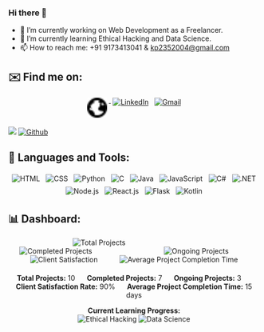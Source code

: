 ### Hi there 👋

- 🔭 I’m currently working on Web Development as a Freelancer.
- 🌱 I’m currently learning Ethical Hacking and Data Science.
- 📫 How to reach me: +91 9173413041 & kp2352004@gmail.com

## ✉️ Find me on:

<p align="center">
 <a href="https://charalambosioannou.github.io/" target="_blank" rel="noopener noreferrer"> <img src="https://raw.githubusercontent.com/iconic/open-iconic/master/svg/globe.svg" alt="Portfolio" height="40" style="vertical-align:top; margin:4px"> </a>
 <a href="https://linkedin.com/in/charalambosioannou" target="_blank" rel="noopener noreferrer"> <img src="https://cdn.jsdelivr.net/npm/simple-icons@v3/icons/linkedin.svg" alt="LinkedIn" height="40" style="vertical-align:top; margin:4px"></a>
 <a href="mailto:kp2352004@gmail.com"> <img src="https://cdn.jsdelivr.net/npm/simple-icons@v3/icons/gmail.svg" alt="Gmail" height="40" style="vertical-align:top; margin:4px"></a>
</p>

![](https://visitor-badge.laobi.icu/badge?page_id=kp2354.kp2354)
[![Github](https://img.shields.io/github/followers/kp2354?label=Follow&style=social)](https://github.com/kp2354)
<br />

## 🧰 Languages and Tools:

<p align="center">
    <img src="https://www.vectorlogo.zone/logos/w3_html5/w3_html5-icon.svg" alt="HTML" height="40" style="vertical-align:top; margin:4px">
    <img src="https://www.vectorlogo.zone/logos/netlifyapp_watercss/netlifyapp_watercss-icon.svg" alt="CSS" height="40" style="vertical-align:top; margin:4px">
    <img src="https://www.vectorlogo.zone/logos/python/python-icon.svg" alt="Python" height="40" style="vertical-align:top; margin:4px">
    <img src="https://upload.wikimedia.org/wikipedia/commons/3/35/The_C_Programming_Language_logo.svg" alt="C" height="40" style="vertical-align:top; margin:4px">
    <img src="https://www.vectorlogo.zone/logos/java/java-icon.svg" alt="Java" height="40" style="vertical-align:top; margin:4px">
    <img src="https://www.vectorlogo.zone/logos/javascript/javascript-icon.svg" alt="JavaScript" height="40" style="vertical-align:top; margin:4px">
    <img src="https://seeklogo.com/images/C/c-sharp-c-logo-02F17714BA-seeklogo.com.png" alt="C#" height="40" style="vertical-align:top; margin:4px">
    <img src="https://www.vectorlogo.zone/logos/dotnet/dotnet-icon.svg" alt=".NET" height="40" style="vertical-align:top; margin:4px">
    <img src="https://cdn.iconscout.com/icon/free/png-256/node-js-1174925.png" alt="Node.js" height="40" style="vertical-align:top; margin:4px">
    <img src="https://www.vectorlogo.zone/logos/reactjs/reactjs-icon.svg" alt="React.js" height="40" style="vertical-align:top; margin:4px">
    <img src="https://www.vectorlogo.zone/logos/pocoo_flask/pocoo_flask-icon.svg" alt="Flask" height="40" style="vertical-align:top; margin:4px">
    <img src="https://www.vectorlogo.zone/logos/kotlinlang/kotlinlang-icon.svg" alt="Kotlin" height="40" style="vertical-align:top; margin:4px">
</p>



## 📊 Dashboard:

<p align="center" style="margin-bottom: 20px;">
    <img src="https://img.icons8.com/ios/50/000000/project-management.png" alt="Total Projects" style="margin-right: 140px;">
    <img src="https://img.icons8.com/plasticine/100/000000/checkmark.png" alt="Completed Projects" style="margin-right: 140px;">
    <img src="https://img.icons8.com/office/80/000000/running.png" alt="Ongoing Projects" style="margin-right: 40px;">
    <img src="https://img.icons8.com/plasticine/100/000000/happy.png" alt="Client Satisfaction" style="margin-right: 40px;">
    <img src="https://img.icons8.com/office/80/000000/clock.png" alt="Average Project Completion Time">
</p>



<p align="center">
  <b>Total Projects:</b> 10 &nbsp;&nbsp;&nbsp;&nbsp;
  <b>Completed Projects:</b> 7 &nbsp;&nbsp;&nbsp;&nbsp;
  <b>Ongoing Projects:</b> 3 &nbsp;&nbsp;&nbsp;&nbsp;
  <b>Client Satisfaction Rate:</b> 90% &nbsp;&nbsp;&nbsp;&nbsp;
  <b>Average Project Completion Time:</b> 15 days
</p>

<p align="center">
  <b>Current Learning Progress:</b><br/>
  <img src="https://progress-bar.dev/60/?title=Ethical%20Hacking" alt="Ethical Hacking"/>
  <img src="https://progress-bar.dev/40/?title=Data%20Science" alt="Data Science"/>
</p>


